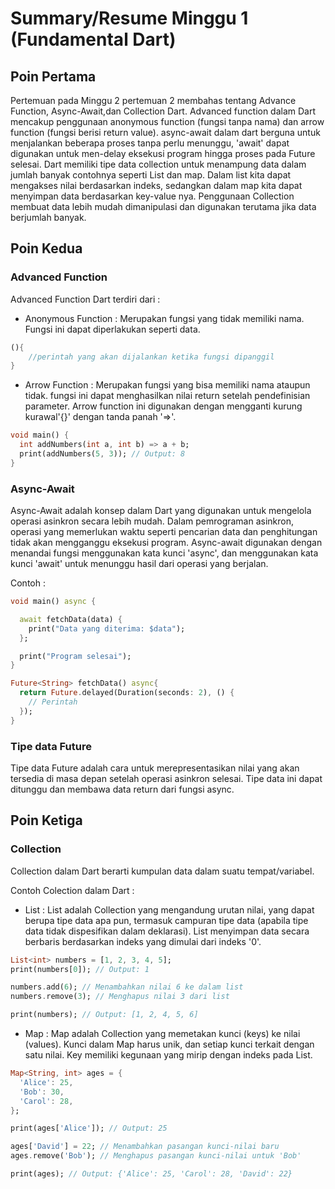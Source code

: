 # Summary/Resume Minggu 1 (Fundamental Dart)

## Poin Pertama

Pertemuan pada Minggu 2 pertemuan 2 membahas tentang Advance Function, Async-Await,dan Collection Dart. Advanced function dalam Dart mencakup penggunaan anonymous function (fungsi tanpa nama) dan arrow function (fungsi berisi return value). async-await dalam dart berguna untuk menjalankan beberapa proses tanpa perlu menunggu, 'await' dapat digunakan untuk men-delay eksekusi program hingga proses pada Future selesai. Dart memiliki tipe data collection untuk menampung data dalam jumlah banyak contohnya seperti List dan map. Dalam list kita dapat mengakses nilai berdasarkan indeks, sedangkan dalam map kita dapat menyimpan data berdasarkan key-value nya. Penggunaan Collection membuat data lebih mudah dimanipulasi dan digunakan terutama jika data berjumlah banyak.

## Poin Kedua

### Advanced Function

Advanced Function Dart terdiri dari :

- Anonymous Function : Merupakan fungsi yang tidak memiliki nama. Fungsi ini dapat diperlakukan seperti data.

```dart
(){
    //perintah yang akan dijalankan ketika fungsi dipanggil
}
```

- Arrow Function : Merupakan fungsi yang bisa memiliki nama ataupun tidak. fungsi ini dapat menghasilkan nilai return setelah pendefinisian parameter. Arrow function ini digunakan dengan mengganti kurung kurawal'{}' dengan tanda panah '=>'.

```dart
void main() {
  int addNumbers(int a, int b) => a + b;
  print(addNumbers(5, 3)); // Output: 8
}
```

### Async-Await

Async-Await adalah konsep dalam Dart yang digunakan untuk mengelola operasi asinkron secara lebih mudah. Dalam pemrograman asinkron, operasi yang memerlukan waktu seperti pencarian data dan penghitungan tidak akan mengganggu eksekusi program. Async-await digunakan dengan menandai fungsi menggunakan kata kunci 'async', dan menggunakan kata kunci 'await' untuk menunggu hasil dari operasi yang berjalan.

Contoh :

```dart
void main() async {

  await fetchData(data) {
    print("Data yang diterima: $data");
  };

  print("Program selesai");
}

Future<String> fetchData() async{
  return Future.delayed(Duration(seconds: 2), () {
    // Perintah
  });
}

```

### Tipe data Future

Tipe data Future adalah cara untuk merepresentasikan nilai yang akan tersedia di masa depan setelah operasi asinkron selesai. Tipe data ini dapat ditunggu dan membawa data return dari fungsi async.

## Poin Ketiga

### Collection

Collection dalam Dart berarti kumpulan data dalam suatu tempat/variabel.

Contoh Colection dalam Dart :

- List : List adalah Collection yang mengandung urutan nilai, yang dapat berupa tipe data apa pun, termasuk campuran tipe data (apabila tipe data tidak dispesifikan dalam deklarasi). List menyimpan data secara berbaris berdasarkan indeks yang dimulai dari indeks '0'.

```dart
List<int> numbers = [1, 2, 3, 4, 5];
print(numbers[0]); // Output: 1

numbers.add(6); // Menambahkan nilai 6 ke dalam list
numbers.remove(3); // Menghapus nilai 3 dari list

print(numbers); // Output: [1, 2, 4, 5, 6]

```

- Map : Map adalah Collection yang memetakan kunci (keys) ke nilai (values). Kunci dalam Map harus unik, dan setiap kunci terkait dengan satu nilai. Key memiliki kegunaan yang mirip dengan indeks pada List.

```dart
Map<String, int> ages = {
  'Alice': 25,
  'Bob': 30,
  'Carol': 28,
};

print(ages['Alice']); // Output: 25

ages['David'] = 22; // Menambahkan pasangan kunci-nilai baru
ages.remove('Bob'); // Menghapus pasangan kunci-nilai untuk 'Bob'

print(ages); // Output: {'Alice': 25, 'Carol': 28, 'David': 22}

```
